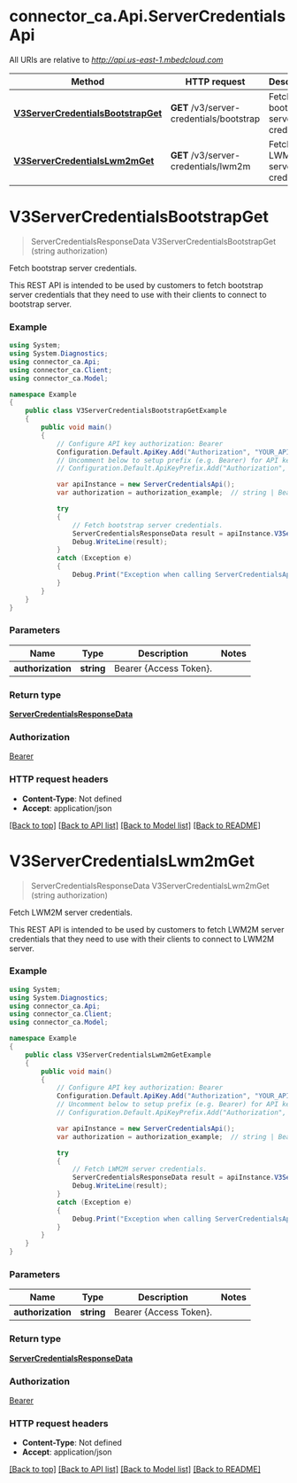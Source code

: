 # connector_ca.Api.ServerCredentialsApi

All URIs are relative to *http://api.us-east-1.mbedcloud.com*

Method | HTTP request | Description
------------- | ------------- | -------------
[**V3ServerCredentialsBootstrapGet**](ServerCredentialsApi.md#v3servercredentialsbootstrapget) | **GET** /v3/server-credentials/bootstrap | Fetch bootstrap server credentials.
[**V3ServerCredentialsLwm2mGet**](ServerCredentialsApi.md#v3servercredentialslwm2mget) | **GET** /v3/server-credentials/lwm2m | Fetch LWM2M server credentials.


<a name="v3servercredentialsbootstrapget"></a>
# **V3ServerCredentialsBootstrapGet**
> ServerCredentialsResponseData V3ServerCredentialsBootstrapGet (string authorization)

Fetch bootstrap server credentials.

This REST API is intended to be used by customers to fetch bootstrap server credentials that they need to use with their clients to connect to bootstrap server. 

### Example
```csharp
using System;
using System.Diagnostics;
using connector_ca.Api;
using connector_ca.Client;
using connector_ca.Model;

namespace Example
{
    public class V3ServerCredentialsBootstrapGetExample
    {
        public void main()
        {
            // Configure API key authorization: Bearer
            Configuration.Default.ApiKey.Add("Authorization", "YOUR_API_KEY");
            // Uncomment below to setup prefix (e.g. Bearer) for API key, if needed
            // Configuration.Default.ApiKeyPrefix.Add("Authorization", "Bearer");

            var apiInstance = new ServerCredentialsApi();
            var authorization = authorization_example;  // string | Bearer {Access Token}. 

            try
            {
                // Fetch bootstrap server credentials.
                ServerCredentialsResponseData result = apiInstance.V3ServerCredentialsBootstrapGet(authorization);
                Debug.WriteLine(result);
            }
            catch (Exception e)
            {
                Debug.Print("Exception when calling ServerCredentialsApi.V3ServerCredentialsBootstrapGet: " + e.Message );
            }
        }
    }
}
```

### Parameters

Name | Type | Description  | Notes
------------- | ------------- | ------------- | -------------
 **authorization** | **string**| Bearer {Access Token}.  | 

### Return type

[**ServerCredentialsResponseData**](ServerCredentialsResponseData.md)

### Authorization

[Bearer](../README.md#Bearer)

### HTTP request headers

 - **Content-Type**: Not defined
 - **Accept**: application/json

[[Back to top]](#) [[Back to API list]](../README.md#documentation-for-api-endpoints) [[Back to Model list]](../README.md#documentation-for-models) [[Back to README]](../README.md)

<a name="v3servercredentialslwm2mget"></a>
# **V3ServerCredentialsLwm2mGet**
> ServerCredentialsResponseData V3ServerCredentialsLwm2mGet (string authorization)

Fetch LWM2M server credentials.

This REST API is intended to be used by customers to fetch LWM2M server credentials that they need to use with their clients to connect to LWM2M server. 

### Example
```csharp
using System;
using System.Diagnostics;
using connector_ca.Api;
using connector_ca.Client;
using connector_ca.Model;

namespace Example
{
    public class V3ServerCredentialsLwm2mGetExample
    {
        public void main()
        {
            // Configure API key authorization: Bearer
            Configuration.Default.ApiKey.Add("Authorization", "YOUR_API_KEY");
            // Uncomment below to setup prefix (e.g. Bearer) for API key, if needed
            // Configuration.Default.ApiKeyPrefix.Add("Authorization", "Bearer");

            var apiInstance = new ServerCredentialsApi();
            var authorization = authorization_example;  // string | Bearer {Access Token}. 

            try
            {
                // Fetch LWM2M server credentials.
                ServerCredentialsResponseData result = apiInstance.V3ServerCredentialsLwm2mGet(authorization);
                Debug.WriteLine(result);
            }
            catch (Exception e)
            {
                Debug.Print("Exception when calling ServerCredentialsApi.V3ServerCredentialsLwm2mGet: " + e.Message );
            }
        }
    }
}
```

### Parameters

Name | Type | Description  | Notes
------------- | ------------- | ------------- | -------------
 **authorization** | **string**| Bearer {Access Token}.  | 

### Return type

[**ServerCredentialsResponseData**](ServerCredentialsResponseData.md)

### Authorization

[Bearer](../README.md#Bearer)

### HTTP request headers

 - **Content-Type**: Not defined
 - **Accept**: application/json

[[Back to top]](#) [[Back to API list]](../README.md#documentation-for-api-endpoints) [[Back to Model list]](../README.md#documentation-for-models) [[Back to README]](../README.md)

